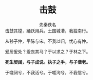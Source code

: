 # <center>击鼓</center>
<center>先秦佚名</center>  

<center>击鼓其镗，踊跃用兵。土国城漕，我独南行。

从孙子仲，平陈与宋。不我以归，忧心有忡。

爰居爰处？爰丧其马？于以求之？于林之下。

<b>死生契阔，与子成说。执子之手，与子偕老。</b>

于嗟阔兮，不我活兮。于嗟洵兮，不我信兮。</center>